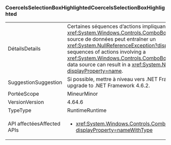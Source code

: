 ### <a name="coerceisselectionboxhighlighted"></a><span data-ttu-id="402f8-101">CoerceIsSelectionBoxHighlighted</span><span class="sxs-lookup"><span data-stu-id="402f8-101">CoerceIsSelectionBoxHighlighted</span></span>

|   |   |
|---|---|
|<span data-ttu-id="402f8-102">Détails</span><span class="sxs-lookup"><span data-stu-id="402f8-102">Details</span></span>|<span data-ttu-id="402f8-103">Certaines séquences d’actions impliquant un <xref:System.Windows.Controls.ComboBox?displayProperty=name> et sa source de données peut entraîner un <xref:System.NullReferenceException?displayProperty=name>.</span><span class="sxs-lookup"><span data-stu-id="402f8-103">Certain sequences of actions involving a <xref:System.Windows.Controls.ComboBox?displayProperty=name> and its data source can result in a <xref:System.NullReferenceException?displayProperty=name>.</span></span>|
|<span data-ttu-id="402f8-104">Suggestion</span><span class="sxs-lookup"><span data-stu-id="402f8-104">Suggestion</span></span>|<span data-ttu-id="402f8-105">Si possible, mettre à niveau vers .NET Framework 4.6.2.</span><span class="sxs-lookup"><span data-stu-id="402f8-105">If possible, upgrade to .NET Framework 4.6.2.</span></span>|
|<span data-ttu-id="402f8-106">Portée</span><span class="sxs-lookup"><span data-stu-id="402f8-106">Scope</span></span>|<span data-ttu-id="402f8-107">Mineur</span><span class="sxs-lookup"><span data-stu-id="402f8-107">Minor</span></span>|
|<span data-ttu-id="402f8-108">Version</span><span class="sxs-lookup"><span data-stu-id="402f8-108">Version</span></span>|<span data-ttu-id="402f8-109">4.6</span><span class="sxs-lookup"><span data-stu-id="402f8-109">4.6</span></span>|
|<span data-ttu-id="402f8-110">Type</span><span class="sxs-lookup"><span data-stu-id="402f8-110">Type</span></span>|<span data-ttu-id="402f8-111">Runtime</span><span class="sxs-lookup"><span data-stu-id="402f8-111">Runtime</span></span>|
|<span data-ttu-id="402f8-112">API affectées</span><span class="sxs-lookup"><span data-stu-id="402f8-112">Affected APIs</span></span>|<ul><li><xref:System.Windows.Controls.ComboBox.IsSelectionBoxHighlighted?displayProperty=nameWithType></li></ul>|

